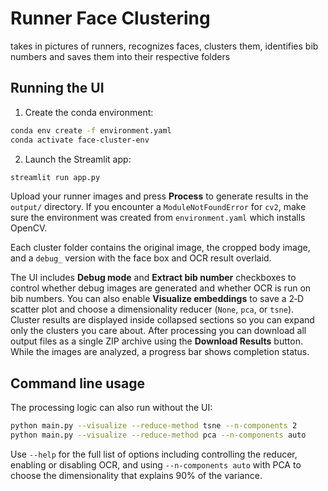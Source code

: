 # Runner Face Clustering

takes in pictures of runners, recognizes faces, clusters them, identifies bib numbers and saves them into their respective folders

## Running the UI

1. Create the conda environment:

```bash
conda env create -f environment.yaml
conda activate face-cluster-env
```

2. Launch the Streamlit app:

```bash
streamlit run app.py
```

Upload your runner images and press **Process** to generate results in the `output/` directory.
If you encounter a `ModuleNotFoundError` for `cv2`, make sure the environment was created from `environment.yaml` which installs OpenCV.

Each cluster folder contains the original image, the cropped body image, and a
`debug_` version with the face box and OCR result overlaid.

The UI includes **Debug mode** and **Extract bib number** checkboxes to control
whether debug images are generated and whether OCR is run on bib numbers. You
can also enable **Visualize embeddings** to save a 2‑D scatter plot and choose a
dimensionality reducer (`None`, `pca`, or `tsne`).
Cluster results are displayed inside collapsed sections so you can
expand only the clusters you care about. After processing you can download all
output files as a single ZIP archive using the **Download Results** button.
While the images are analyzed, a progress bar shows completion status.

## Command line usage

The processing logic can also run without the UI:

```bash
python main.py --visualize --reduce-method tsne --n-components 2
python main.py --visualize --reduce-method pca --n-components auto
```

Use `--help` for the full list of options including controlling the reducer,
enabling or disabling OCR, and using ``--n-components auto`` with PCA to choose
the dimensionality that explains 90% of the variance.
